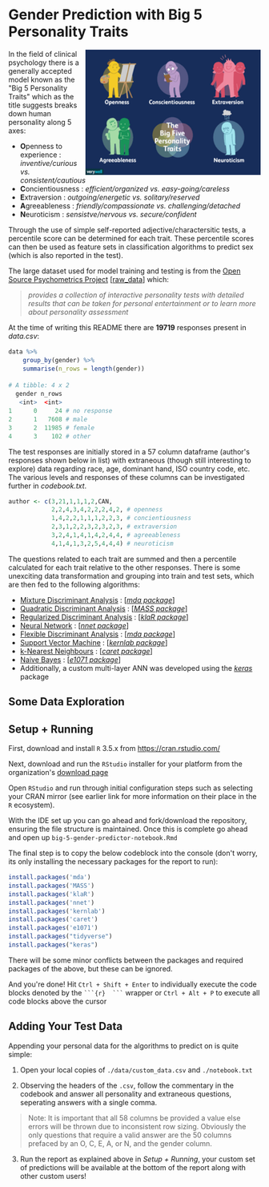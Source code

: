 # Gender Prediction with Big 5 Personality Traits

<img align="right" width="350" height="250"
     title="big 5 Visualized" src="./images/big-5-personality-traits.png">
     
In the field of clinical psychology there is a generally accepted model known as the "Big 5 Personality Traits" which as the title suggests breaks down human personality along 5 axes: 

- **O**penness to experience : _inventive/curious vs. consistent/cautious_
- **C**oncientiousness : _efficient/organized vs. easy-going/careless_
- **E**xtraversion : _outgoing/energetic vs. solitary/reserved_
- **A**greeableness : _friendly/compassionate vs. challenging/detached_
- **N**euroticism : _sensistve/nervous vs. secure/confident_

Through the use of simple self-reported adjective/charactersitic tests, a percentile score can be determined for each trait. These percentile scores can then be used as feature sets in classification algorithms to predict sex (which is also reported in the test).

The large dataset used for model training and testing is from the [Open Source Psychometrics Project](https://openpsychometrics.org/) \[[raw_data](https://openpsychometrics.org/_rawdata/)\] which:
> _provides a collection of interactive personality tests with detailed results that can be taken for personal entertainment or to learn more about personality assessment_
 
At the time of writing this README there are **19719** responses present in _data.csv_:
````r
data %>% 
    group_by(gender) %>%
    summarise(n_rows = length(gender))

# A tibble: 4 x 2
  gender n_rows
   <int>  <int>
1      0     24 # no response
2      1   7608 # male
3      2  11985 # female
4      3    102 # other
````
The test responses are initially stored in a 57 column dataframe (author's responses shown below in list) with extraneous (though still interesting to explore) data regarding race, age, dominant hand, ISO country code, etc. The various levels and responses of these columns can be investigated further in _codebook.txt_.
````r
author <- c(3,21,1,1,1,2,CAN,
            2,2,4,3,4,2,2,2,4,2, # openness
            1,4,2,2,1,1,1,2,2,3, # concientiousness
            2,3,1,2,2,3,2,3,2,3, # extraversion
            3,2,4,1,4,1,4,2,4,4, # agreeableness
            4,1,4,1,3,2,5,4,4,4) # neuroticism
````
The questions related to each trait are summed and then a percentile calculated for each trait relative to the other responses. There is some unexciting data transformation and grouping into train and test sets, which are then fed to the following algorithms:
 - [Mixture Discriminant Analysis](https://en.wikipedia.org/wiki/Linear_discriminant_analysis#Multiclass_LDA) : \[[_mda package_](https://cran.r-project.org/web/packages/mda/index.html)\]
 - [Quadratic Discriminant Analysis](https://en.wikipedia.org/wiki/Quadratic_classifier#Quadratic_discriminant_analysis) : \[[_MASS package_](https://cran.r-project.org/web/packages/MASS/index.html)\]
 - [Regularized Discriminant Analysis](https://en.wikipedia.org/wiki/Linear_discriminant_analysis) : \[[_klaR package_](https://cran.r-project.org/web/packages/klaR/index.html)\]
 - [Neural Network](https://en.wikipedia.org/wiki/Artificial_neural_network) : \[[_nnet package_](https://en.wikipedia.org/wiki/Artificial_neural_network)\]
 - [Flexible Discriminant Analysis](https://en.wikipedia.org/wiki/Linear_discriminant_analysis) : \[[_mda package_](https://cran.r-project.org/web/packages/mda/index.html)\]
 - [Support Vector Machine](https://en.wikipedia.org/wiki/Support_vector_machine) : \[[_kernlab package_](https://en.wikipedia.org/wiki/Support_vector_machine)\]
 - [k-Nearest Neighbours](https://en.wikipedia.org/wiki/K-nearest_neighbors_algorithm) : \[[_caret package_](https://cran.r-project.org/web/packages/caret/index.html)\]
 - [Naive Bayes](https://en.wikipedia.org/wiki/Naive_Bayes_classifier) : \[[_e1071 package_](https://cran.r-project.org/web/packages/e1071/index.html)\]
 - Additionally, a custom multi-layer ANN was developed using the [_keras_](https://cran.r-project.org/web/packages/keras/index.html) package

## Some Data Exploration

  
## Setup + Running
First, download and install `R` 3.5.x from https://cran.rstudio.com/  
  
Next, download and run the `RStudio` installer for your platform from the organization's [download page](https://www.rstudio.com/products/rstudio/download/#download)  
  
Open `RStudio` and run through initial configuration steps such as selecting your CRAN mirror (see earlier link for more information on their place in the `R` ecosystem). 
  
With the IDE set up you can go ahead and fork/download the repository, ensuring the file structure is maintained. Once this is complete go ahead and open up `big-5-gender-predictor-notebook.Rmd`  
  
The final step is to copy the below codeblock into the console (don't worry, its only installing the necessary packages for the report to run):  
````r
install.packages('mda')
install.packages('MASS')
install.packages('klaR')
install.packages('nnet')
install.packages('kernlab')
install.packages('caret')
install.packages('e1071')
install.packages("tidyverse")
install.packages("keras")
````  
There will be some minor conflicts between the packages and required packages of the above, but these can be ignored.  
  
And you're done! Hit `Ctrl + Shift + Enter` to individually execute the code blocks denoted by the ` ```{r}  ``` ` wrapper or `Ctrl + Alt + P` to execute all code blocks above the cursor

## Adding Your Test Data
Appending your personal data for the algorithms to predict on is quite simple:  
1. Open your local copies of `./data/custom_data.csv` and `./notebook.txt`  
  
2. Observing the headers of the `.csv`, follow the commentary in the codebook and answer all personality and extraneous questions, seperating answers with a single comma. 
> Note: It is important that all 58 columns be provided a value else errors will be thrown due to inconsistent row sizing. Obviously the only questions that require a valid answer are the 50 columns prefaced by an O, C, E, A, or N, and the gender column.  
  
3. Run the report as explained above in _Setup + Running_, your custom set of predictions will be available at the bottom of the report along with other custom users!
